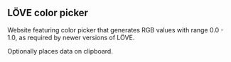 ## LÖVE color picker

Website featuring color picker that generates RGB values with range 0.0 - 1.0, as required by newer versions of LÖVE.

Optionally places data on clipboard.
